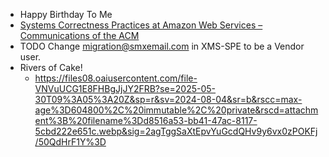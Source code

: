 - Happy Birthday To Me
- [Systems Correctness Practices at Amazon Web Services &#8211; Communications of the ACM](https://cacm.acm.org/practice/systems-correctness-practices-at-amazon-web-services/)
- TODO Change [migration@smxemail.com](mailto:migration@smxemail.com) in XMS-SPE to be a Vendor user.
- Rivers of Cake!
	- https://files08.oaiusercontent.com/file-VNVuUCG1E8FHBgJjJY2FRB?se=2025-05-30T09%3A05%3A20Z&sp=r&sv=2024-08-04&sr=b&rscc=max-age%3D604800%2C%20immutable%2C%20private&rscd=attachment%3B%20filename%3Dd8516a53-bb41-47ac-8117-5cbd222e651c.webp&sig=2agTggSaXtEpvYuGcdQHv9y6vx0zPOKFj/50QdHrF1Y%3D